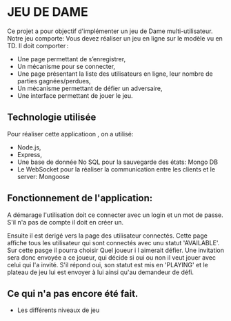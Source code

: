 JEU DE DAME
===========

Ce projet a pour objectif d'implémenter un jeu de Dame multi-utilisateur. Notre jeu comporte:
Vous devez réaliser un jeu en ligne sur le modèle vu en TD. Il doit comporter :

  - Une page permettant de s’enregistrer,
  - Un mécanisme pour se connecter,
  - Une page présentant la liste des utilisateurs en ligne, leur nombre de parties gagnées/perdues,
  - Un mécanisme permettant de défier un adversaire,
  - Une interface permettant de jouer le jeu.

Technologie utilisée
------------

Pour réaliser cette applicatioon , on a utilisé:

  - Node.js,
  - Express,
  - Une base de donnée No SQL pour la sauvegarde des états: Mongo DB
  - Le WebSocket pour la réaliser la communication entre les clients et le server: Mongoose
  
  Fonctionnement de l'application:
  -------------------------------
  
  A démarage l'utilisation doit ce connecter avec un login et un mot de passe.
  S'il n'a pas de compte il doit en créer un.
  
  Ensuite il est derigé vers la page des utilisateur connectés.
  Cette page affiche tous les utilisateur qui sont connectés avec unu statut 'AVAILABLE'.
  Sur cette pasge il pourra choisir Quel joueur i l aimerait défier.
  Une invitation sera donc envoyée a ce joueur, qui décide si oui ou non il veut jouer avec celui qui l'a invité.
  S'il répond oui, son statut est mis en 'PLAYING' et le plateau de jeu lui est envoyer à lui ainsi qu'au demandeur de défi.
  

Ce qui n'a pas encore été fait.
------------------
- Les différents niveaux de jeu

 